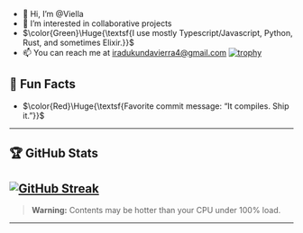- 👋 Hi, I’m @Viella
- 👀 I’m interested in collaborative projects
- $\color{Green}\Huge{\textsf{I use mostly Typescript/Javascript, Python, Rust, and sometimes Elixir.}}$ 
- 📫 You can reach me at iradukundavierra4@gmail.com
[![trophy](https://github-profile-trophy.vercel.app/?username=unmatched78&theme=radical&title=Stars,Commits,Repositories,Followers,Contributions,Languages)](https://github.com/ryo-ma/github-profile-trophy)
## 🤔 Fun Facts
- $\color{Red}\Huge{\textsf{Favorite commit message: “It compiles. Ship it.”}}$ 

---

## 🏆 GitHub Stats


[![GitHub Streak](https://streak-stats.demolab.com/?user=unmatched78&theme=radical)](https://git.io/streak-stats)
---

> **Warning:** Contents may be hotter than your CPU under 100% load.

---
